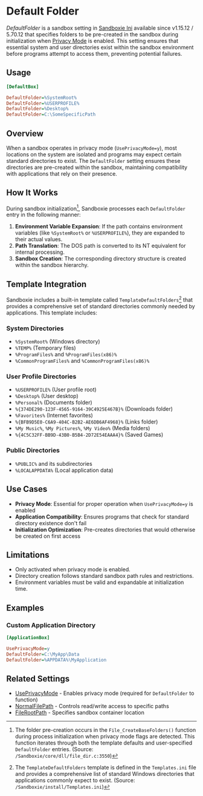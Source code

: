 # Default Folder

_DefaultFolder_ is a sandbox setting in [Sandboxie Ini](SandboxieIni.md) available since v1.15.12 / 5.70.12 that specifies folders to be pre-created in the sandbox during initialization when [Privacy Mode](../PlusContent/privacy-mode.md) is enabled. This setting ensures that essential system and user directories exist within the sandbox environment before programs attempt to access them, preventing potential failures.

## Usage

```ini
[DefaultBox]

DefaultFolder=%SystemRoot%
DefaultFolder=%USERPROFILE%
DefaultFolder=%Desktop%
DefaultFolder=C:\SomeSpecificPath
```

## Overview

When a sandbox operates in privacy mode (`UsePrivacyMode=y`), most locations on the system are isolated and programs may expect certain standard directories to exist. The `DefaultFolder` setting ensures these directories are pre-created within the sandbox, maintaining compatibility with applications that rely on their presence.

## How It Works

During sandbox initialization[^1], Sandboxie processes each `DefaultFolder` entry in the following manner:

1. **Environment Variable Expansion**: If the path contains environment variables (like `%SystemRoot%` or `%USERPROFILE%`), they are expanded to their actual values.
2. **Path Translation**: The DOS path is converted to its NT equivalent for internal processing.
3. **Sandbox Creation**: The corresponding directory structure is created within the sandbox hierarchy.

## Template Integration

Sandboxie includes a built-in template called `TemplateDefaultFolders`[^2] that provides a comprehensive set of standard directories commonly needed by applications. This template includes:

### System Directories

- `%SystemRoot%` (Windows directory)
- `%TEMP%` (Temporary files)
- `%ProgramFiles%` and `%ProgramFiles(x86)%`
- `%CommonProgramFiles%` and `%CommonProgramFiles(x86)%`

### User Profile Directories

- `%USERPROFILE%` (User profile root)
- `%Desktop%` (User desktop)
- `%Personal%` (Documents folder)
- `%{374DE290-123F-4565-9164-39C4925E467B}%` (Downloads folder)
- `%Favorites%` (Internet favorites)
- `%{BFB9D5E0-C6A9-404C-B2B2-AE6DB6AF4968}%` (Links folder)
- `%My Music%`, `%My Pictures%`, `%My Video%` (Media folders)
- `%{4C5C32FF-BB9D-43B0-B5B4-2D72E54EAAA4}%` (Saved Games)

### Public Directories

- `%PUBLIC%` and its subdirectories
- `%LOCALAPPDATA%` (Local application data)

## Use Cases

- **Privacy Mode**: Essential for proper operation when `UsePrivacyMode=y` is enabled
- **Application Compatibility**: Ensures programs that check for standard directory existence don't fail
- **Initialization Optimization**: Pre-creates directories that would otherwise be created on first access

## Limitations

- Only activated when privacy mode is enabled.
- Directory creation follows standard sandbox path rules and restrictions.
- Environment variables must be valid and expandable at initialization time.

## Examples

### Custom Application Directory

```ini
[ApplicationBox]

UsePrivacyMode=y
DefaultFolder=C:\MyApp\Data
DefaultFolder=%APPDATA%\MyApplication
```

## Related Settings

- [UsePrivacyMode](UsePrivacyMode.md) - Enables privacy mode (required for `DefaultFolder` to function)
- [NormalFilePath](NormalFilePath.md) - Controls read/write access to specific paths
- [FileRootPath](FileRootPath.md) - Specifies sandbox container location

[^1]: The folder pre-creation occurs in the `File_CreateBaseFolders()` function during process initialization when privacy mode flags are detected. This function iterates through both the template defaults and user-specified `DefaultFolder` entries. (Source: `/Sandboxie/core/dll/file_dir.c:3550`)

[^2]: The `TemplateDefaultFolders` template is defined in the `Templates.ini` file and provides a comprehensive list of standard Windows directories that applications commonly expect to exist. (Source: `/Sandboxie/install/Templates.ini`)